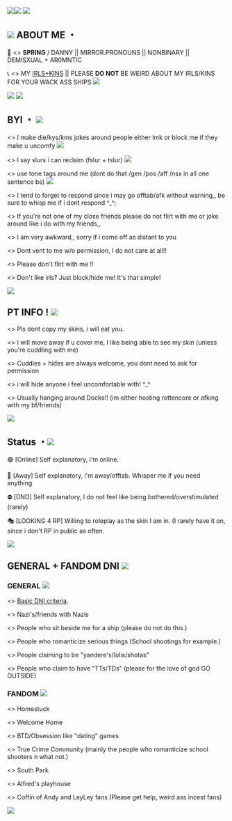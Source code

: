 <img src="https://64.media.tumblr.com/31cda49da9550cf44d4f3dabdb9e9c69/0204d4661e661699-65/s400x600/6eee9dd6e6ddd93d5986c5766b0b355354cf22e2.gifv"/><img src="https://64.media.tumblr.com/31cda49da9550cf44d4f3dabdb9e9c69/0204d4661e661699-65/s400x600/6eee9dd6e6ddd93d5986c5766b0b355354cf22e2.gifv"/>
<img src="https://64.media.tumblr.com/2d5f1003d0704b2e2df7f9759848a66e/e133a0e5f1275a4c-3e/s1280x1920/c653fcbe1de1205703a9f001a3ab05357e436afb.gifv"/>


## <img src="https://64.media.tumblr.com/1302c8b6c17f8c240dc4c8f309b865a8/04dfb8c512e3f807-9b/s75x75_c1/76c337ae7cf8a486f9ab9b24d60d5f2c42e9a553.gifv"/> ABOUT ME ・
 📸 <> **SPRING** / DANNY || MIRROR.PRONOUNS || NONBINARY || DEMISXUAL + AR0MNTIC

 📞 <> MY [IRLS+KINS](https://rentry.co/do_u_like_scary_movies) || PLEASE **DO NOT** BE WEIRD ABOUT MY IRLS/KINS FOR YOUR WACK ASS SHIPS
 <img src="https://64.media.tumblr.com/ad90f8b8b0432e58bfbad2f81c2c8ce1/09b0656ab042c182-86/s75x75_c1/4a90fa1e9aa46fda1a026aba00eeac8c98a662ad.gifv"/> 

<img src="https://camo.githubusercontent.com/dadcb93b38c0e85ee457f8885cff59c3edc88ae56d47028af36f6bc7fe5935a0/68747470733a2f2f36342e6d656469612e74756d626c722e636f6d2f62363163643434613063316364306437663435353664306538393832643736332f363932363464363561616139663035302d64372f73353430783831302f313534626437656562633933356230303039383963623365393837373630613233313333623732612e706e6a"/>
<img src="https://64.media.tumblr.com/61a41313c9d2c62fd6e91cc5b1e096b7/f4a50294f3025994-c5/s100x200/08f1080261f4ecc367edbc8566be2e278a0b9859.gifv"/>


## BYI ・ <img src="https://64.media.tumblr.com/b5aecbb79345a3f249167364f45c9eeb/3fb0d56c4d22b106-76/s75x75_c1/2a7574ea361b100a6f9426da2a044dd25fee890c.gifv"/>
<> I make die/kys/kms jokes around people either lmk or block me if they make u uncomfy <img src="https://64.media.tumblr.com/1ffa0f7150ee1c0d9cb4c1c2b6534c3b/47574d9a76005eb2-81/s75x75_c1/26cf571e699ee1c264ffc6b5772697b700abc40a.gifv"/>

<> I say slurs i can reclaim (fslur + tslur) <img src="https://64.media.tumblr.com/6625acfa135f373639d42c4c2afa265c/9a5e59d4a20102aa-4d/s75x75_c1/25095466d0f9bed2e5f9c034c38d543b922ca8da.gifv"/>

<> use tone tags around me (dont do that /gen /pos /aff /nsx in all one sentence bs) <img src="https://64.media.tumblr.com/d65212d0050b2057686a31a3033377a4/9a5e59d4a20102aa-17/s75x75_c1/f537b0a0585d89556f1dfac7a609449e0dcd6813.gifv"/>

<> I tend to forget to respond since i may go offtab/afk without warning,, be sure to whisp me if i dont respond ^_^;

<> If you're not one of my close friends please do not flirt with me or joke around like i do with my friends,,

<> I am very awkward,, sorry if i come off as distant to you

<> Dont vent to me w/o permission, I do not care at all!!

<> Please don't flirt with me !!

<> Don't like irls? Just block/hide me! It's that simple!

<img src="https://64.media.tumblr.com/969926cf994a7cc020ae0784e0790f66/0204d4661e661699-34/s400x600/d1da4d5efbc8e693667e66277769499229172c57.pnj"/>

## PT INFO ! <img src="https://64.media.tumblr.com/a7ddde07032a1a133ef59a0254abe069/1dc5e47a1373ca04-88/s75x75_c1/61d45717d5289105889e9d34667c90598623a322.gifv"/>
<> Pls dont copy my skins, i will eat you.

<> I will move away if u cover me, I like being able to see my skin (unless you're cuddling with me)

<> Cuddles + hides are always welcome, you dont need to ask for permission

<> i will hide anyone i feel uncomfortable with! ^_^

<> Usually hanging around Docks!! (im either hosting rottencore or afking with my bf/friends)

<img src="https://64.media.tumblr.com/c807d5ff7c4e53cdc339d7c19a3e4494/d34a8402aa5e18ba-63/s400x600/08c7100ba61bf96a9a7fd46be84453cd8ffd7a0c.gifv"/>

## Status ・<img src="https://64.media.tumblr.com/897c81c7be197898e44332b786946c0d/b2e2d62887240a43-6e/s75x75_c1/caf64824b3a5043b8facc2c3f6f144394a012d1b.gifv"/>
🟢 [Online] Self explanatory, i'm online.

🌙 [Away] Self explanatory, i'm away/offtab. Whisper me if you need anything

⛔ [DND] Self explanatory, I do not feel like being bothered/overstimulated (rarely)

🎭 [LOOKING 4 RP] Willing to roleplay as the skin I am in. (I rarely have it on, since i don't RP in public as often.

<img src="https://64.media.tumblr.com/72ac98a76ffbdd6ccda33bf779cc78d7/4f7dfb36276881c0-1d/s400x600/2e0846772797a79c43bf66c6b1d9fd93c3fcaf4e.gifv"/>

## GENERAL + FANDOM DNI <img src="https://64.media.tumblr.com/48e13a5e2dba92ce6378e23994c79828/7dd83616bdf9bbf5-d1/s75x75_c1/7d5ba57c1c033f8b816e0792e273c4dbdbeda2b4.gifv"/>

### __GENERAL__ <img src="https://64.media.tumblr.com/d620c0f989297108b4509a9881eb8460/b3c8341900b52468-42/s75x75_c1/c3f96108932c303dbadac28d452400d56f26cf8d.gifv"/>
<> [Basic DNI criteria](https://dni-criteria.carrd.co/).

<> Nazi's/friends with Nazis

<> People who sit beside me for a ship (please do not do this.)

<> People who romanticize serious things (School shootings for example.)

<> People claiming to be "yandere's/lolis/shotas"

<> People who claim to have "TTs/TDs" (please for the love of god GO OUTSIDE)

### __FANDOM__ <img src="https://64.media.tumblr.com/ac11806e74ed2e2a742ca48264ec4970/aef2956740a3f465-15/s75x75_c1/f2e009724e86b40421b6fa689592592471dc674a.gifv"/>
<> Homestuck

<> Welcome Home

<> BTD/Obsession like "dating" games

<> True Crime Community (mainly the people who romanticize school shooters n what not.)

<> South Park

<> Alfred's playhouse

<> Coffin of Andy and LeyLey fans (Please get help, weird ass incest fans)

<img src="https://64.media.tumblr.com/a50c6c5276e023dfb1975be8bc46f7e8/e133a0e5f1275a4c-74/s1280x1920/a9e4961f49fc5fa625a441f37d19cf6675df9ddd.gifv"/>
